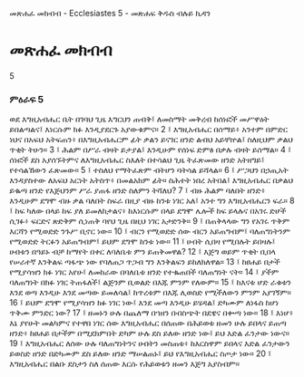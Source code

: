 ﻿
 መጽሐፈ መክብብ - Ecclesiastes 5 - መጽሐፍ ቅዱስ ብሉይ ኪዳን
# መጽሐፈ መክብብ
5
### ምዕራፍ 5
ወደ እግዚአብሔር ቤት በገባህ ጊዜ እግርህን ጠብቅ፤ ለመስማት መቅረብ ከሰነፎች መሥዋዕት ይበልጣልና፤ እነርሱም ክፉ እንዲያደርጉ አያውቁምና።
2 ፤ እግዚአብሔር በሰማይ፥ አንተም በምድር ነህና በአፍህ አትፍጠን፥ በእግዚአብሔርም ፊት ቃልን ይናገር ዘንድ ልብህ አይቸኵል፤ ስለዚህም ቃልህ ጥቂት ትሁን።
3 ፤ ሕልም በሥራ ብዛት ይታያል፤ እንዲሁም የሰነፍ ድምፅ በቃሉ ብዛት ይሰማል።
4 ፤ ሰነፎች ደስ አያሰኙትምና ለእግዚአብሔር ስእለት በተሳልህ ጊዜ ትፈጽመው ዘንድ አትዘግይ፤ የተሳልኸውን ፈጽመው።
5 ፤ ተስለህ የማትፈጽም ብትሆን ባትሳል ይሻላል።
6 ፤ ሥጋህን በኃጢአት እንዳያስተው ለአፍህ አርነት አትስጥ፥ በመልአክም ፊት። ስሕተት ነበረ አትበል፤ እግዚአብሔር በቃልህ ይቈጣ ዘንድ የእጅህንም ሥራ ያጠፋ ዘንድ ስለምን ትሻለህ?
7 ፤ ብዙ ሕልም ባለበት ዘንድ፥ እንዲሁም ደግሞ ብዙ ቃል ባለበት ስፍራ በዚያ ብዙ ከንቱ ነገር አለ፤ አንተ ግን እግዚአብሔርን ፍራ።
8 ፤ ከፍ ካለው በላይ ከፍ ያለ ይመለከታልና፥ ከእነርሱም በላይ ደግሞ ሌሎች ከፍ ይላሉና በአገሩ ድሆች ሲገፉ፥ ፍርድና ጽድቅም ሲነጠቅ ባየህ ጊዜ በዚህ ነገር አታድንቅ።
9 ፤ በጠቅላላው ግን የአገሩ ጥቅም እርሻን የሚወድድ ንጉሥ ቢኖር ነው።
10 ፤ ብርን የሚወድድ ሰው ብርን አይጠግብም፤ ባለጠግነትንም የሚወድድ ትርፉን አይጠግብም፤ ይህም ደግሞ ከንቱ ነው።
11 ፤ ሀብት ሲበዛ የሚበሉት ይበዛሉ፤ ሀብቱን በዓይኑ ብቻ ከማየት በቀር ለባለቤቱ ምን ይጠቅመዋል?
12 ፤ እጅግ ወይም ጥቂት ቢበላ የሠራተኛ እንቅልፍ ጣፋጭ ነው የባለጠጋ ጥጋብ ግን እንቅልፍን ይከለክለዋል።
13 ፤ ከፀሐይ በታች የሚያሳዝን ክፉ ነገር አየሁ፤ ለመከራው በባለቤቱ ዘንድ የተቈጠበች ባለጠግነት ናት።
14 ፤ ያችም ባለጠግነት በክፉ ነገር ትጠፋለች፤ ልጅንም ቢወልድ በእጁ ምንም የለውም።
15 ፤ ከእናቱ ሆድ ራቁቱን እንደ ወጣ እንዲሁ እንደ መጣው ይመለሳል፤ ከጥረቱም በእጁ ሊወስድ የሚችለውን ምንም አያገኝም።
16 ፤ ይህም ደግሞ የሚያሳዝን ክፉ ነገር ነው፤ እንደ መጣ እንዲሁ ይሄዳል፤ ድካሙም ለነፋስ ከሆነ ጥቅሙ ምንድር ነው?
17 ፤ ዘመኑን ሁሉ በጨለማ በኀዘን በብስጭት በደዌና በቍጣ ነው።
18 ፤ እነሆ፥ እኔ ያየሁት መልካምና የተዋበ ነገር ሰው እግዚአብሔር በሰጠው በሕይወቱ ዘመን ሁሉ ይበላና ይጠጣ ዘንድ፥ ከፀሐይ በታችም በሚደክምበት ድካም ሁሉ ደስ ይለው ዘንድ ነው፤ ይህ እድል ፈንታው ነውና።
19 ፤ እግዚአብሔር ለሰው ሁሉ ባለጠግነትንና ሀብትን መስጠቱ፥ ከእርስዋም ይበላና እድል ፈንታውን ይወስድ ዘንድ በድካሙም ደስ ይለው ዘንድ ማሠልጠኑ፤ ይህ የእግዚአብሔር ስጦታ ነው።
20 ፤ እግዚአብሔር በልቡ ደስታን ስለ ሰጠው እርሱ የሕይወቱን ዘመን እጅግ አያስብም። 

